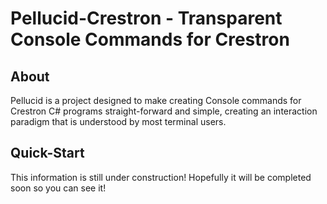 # Pellucid-Crestron - Transparent Console Commands for Crestron

## About

Pellucid is a project designed to make creating Console commands for Crestron C# programs straight-forward and simple, creating an interaction paradigm that is understood by most terminal users.

## Quick-Start

This information is still under construction! Hopefully it will be completed soon so you can see it!